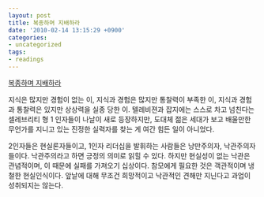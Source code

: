 ```yaml
---
layout: post
title: 복종하며 지배하라
date: '2010-02-14 13:15:29 +0900'
categories:
- uncategorized
tags:
- readings
---
```

[복종하며 지배하라](http://www.bloter.net/archives/23092)

지식은 많지만 경험이 없는 이, 지식과 경험은 많지만 통찰력이 부족한 이, 지식과 경험과 통찰력은 있지만 상상력을 실종 당한 이. 텔레비젼과 잡지에는 스스로 차고 넘친다는 셀레브리티 형 1 인자들이 나날이 새로 등장하지만, 도대체 젊은 세대가 보고 배울만한 무언가를 지니고 있는 진정한 실력자를 찾는 게 여간 힘든 일이 아니었다.

2인자들은 현실론자들이고, 1인자 리더십을 발휘하는 사람들은 낭만주의자, 낙관주의자들이다. 낙관주의라고 하면 긍정의 의미로 읽힐 수 있다. 하지만 현실성이 없는 낙관은 관념적이며, 이 때문에 실패를 가져오기 십상이다. 참모에게 필요한 것은 객관적이며 냉철한 현실인식이다. 앞날에 대해 무조건 희망적이고 낙관적인 견해만 지닌다고 과업이 성취되지는 않는다.
